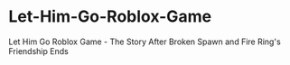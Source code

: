 # Let-Him-Go-Roblox-Game
Let Him Go Roblox Game - The Story After Broken Spawn and Fire Ring's Friendship Ends
